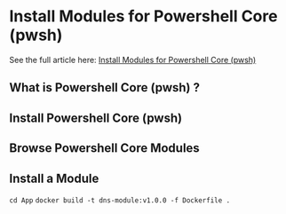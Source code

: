 # Install Modules for Powershell Core (pwsh)

See the full article here: [Install Modules for Powershell Core (pwsh)]()

## What is Powershell Core (pwsh) ?

## Install Powershell Core (pwsh)

## Browse Powershell Core Modules

## Install a Module
`cd App`
`docker build -t dns-module:v1.0.0 -f Dockerfile .`